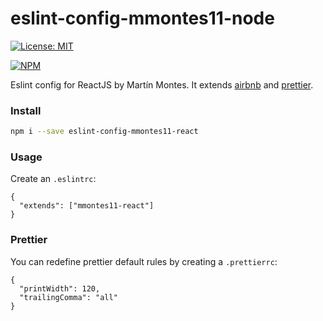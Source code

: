 # eslint-config-mmontes11-node

[![License: MIT](https://img.shields.io/badge/License-MIT-yellow.svg)](https://opensource.org/licenses/MIT)

[![NPM](https://nodei.co/npm/eslint-config-mmontes11-react.png)](https://nodei.co/npm/eslint-config-mmontes11-react)

Eslint config for ReactJS by Martín Montes. It extends [airbnb](https://github.com/airbnb/javascript/tree/master/packages/eslint-config-airbnb) and [prettier](https://github.com/prettier/prettier).

### Install

```bash
npm i --save eslint-config-mmontes11-react
```

### Usage

Create an `.eslintrc`:
```
{
  "extends": ["mmontes11-react"]
}
```

### Prettier

You can redefine prettier default rules by creating a `.prettierrc`:
```
{
  "printWidth": 120,
  "trailingComma": "all"
}
```

